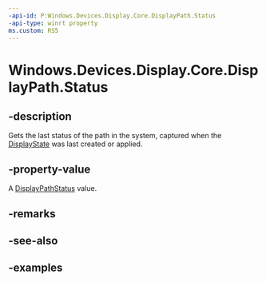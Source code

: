 ```yaml
---
-api-id: P:Windows.Devices.Display.Core.DisplayPath.Status
-api-type: winrt property
ms.custom: RS5
---
```


<!-- Property syntax.
public DisplayPathStatus Status { get; }
-->

# Windows.Devices.Display.Core.DisplayPath.Status

## -description
Gets the last status of the path in the system, captured when the [DisplayState](displaystate.md) was last created or applied.

## -property-value
A [DisplayPathStatus](displaypathstatus.md) value.

## -remarks

## -see-also

## -examples

